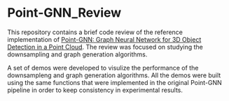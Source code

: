 # Point-GNN_Review
  
This repository contains a brief code review of the reference implementation of [Point-GNN: Graph Neural Network for 3D Object Detection in a Point Cloud](https://openaccess.thecvf.com/content_CVPR_2020/papers/Shi_Point-GNN_Graph_Neural_Network_for_3D_Object_Detection_in_a_CVPR_2020_paper.pdf). The review was focused on studying the downsampling and graph generation algorithms.  

A set of demos were developed to visulize the performance of the downsampleng and graph generation algorithms. All the demos were built using the same functions that were implemented in the original Point-GNN pipeline in order to keep consistency in experimental results.